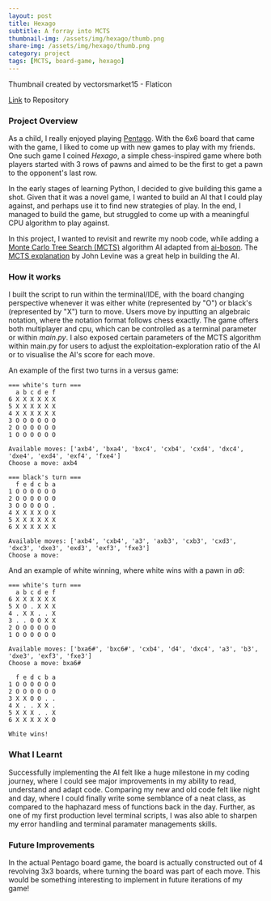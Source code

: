 ```yaml
---
layout: post
title: Hexago
subtitle: A forray into MCTS
thumbnail-img: /assets/img/hexago/thumb.png
share-img: /assets/img/hexago/thumb.png
category: project
tags: [MCTS, board-game, hexago]
---
```

Thumbnail created by vectorsmarket15 - Flaticon

[Link](https://github.com/energy-in-joles/HexaGo) to Repository

### Project Overview ###

As a child, I really enjoyed playing [Pentago](https://boardgamegeek.com/boardgame/19841/pentago). With the 6x6 board that came with the game, I liked to come up with new games to play with my friends. One such game I coined _Hexago_, a simple chess-inspired game where both players started with 3 rows of pawns and aimed to be the first to get a pawn to the opponent's last row.

In the early stages of learning Python, I decided to give building this game a shot. Given that it was a novel game, I wanted to build an AI that I could play against, and perhaps use it to find new strategies of play. In the end, I managed to build the game, but struggled to come up with a meaningful CPU algorithm to play against. 

In this project, I wanted to revisit and rewrite my noob code, while adding a [Monte Carlo Tree Search (MCTS)](https://en.wikipedia.org/wiki/Monte_Carlo_tree_search) algorithm AI adapted from [ai-boson](https://github.com/ai-boson/mcts). The [MCTS explanation](https://www.youtube.com/watch?v=UXW2yZndl7U&ab_channel=JohnLevine) by John Levine was a great help in building the AI.

### How it works ###

I built the script to run within the terminal/IDE, with the board changing perspective whenever it was either white (represented by "O") or black's (represented by "X") turn to move. Users move by inputting an algebraic notation, where the notation format follows chess exactly. The game offers both multiplayer and cpu, which can be controlled as a terminal parameter or within _main.py_. I also exposed certain parameters of the MCTS algorithm within main.py for users to adjust the exploitation-exploration ratio of the AI or to visualise the AI's score for each move.

An example of the first two turns in a versus game:
```
=== white's turn ===
  a b c d e f
6 X X X X X X
5 X X X X X X
4 X X X X X X
3 O O O O O O
2 O O O O O O
1 O O O O O O

Available moves: ['axb4', 'bxa4', 'bxc4', 'cxb4', 'cxd4', 'dxc4', 'dxe4', 'exd4', 'exf4', 'fxe4']
Choose a move: axb4

=== black's turn ===
  f e d c b a
1 O O O O O O
2 O O O O O O
3 O O O O O .
4 X X X X O X
5 X X X X X X
6 X X X X X X

Available moves: ['axb4', 'cxb4', 'a3', 'axb3', 'cxb3', 'cxd3', 'dxc3', 'dxe3', 'exd3', 'exf3', 'fxe3']
Choose a move:
```
And an example of white winning, where white wins with a pawn in _a6_:
```
=== white's turn ===
  a b c d e f
6 X X X X X X
5 X O . X X X
4 . X X . . X
3 . . O O X X
2 O O O O O O
1 O O O O O O

Available moves: ['bxa6#', 'bxc6#', 'cxb4', 'd4', 'dxc4', 'a3', 'b3', 'dxe3', 'exf3', 'fxe3']
Choose a move: bxa6#

  f e d c b a
1 O O O O O O
2 O O O O O O
3 X X O O . .
4 X . . X X .
5 X X X . . X
6 X X X X X O

White wins!
```

### What I Learnt ###

Successfully implementing the AI felt like a huge milestone in my coding journey, where I could see major improvements in my ability to read, understand and adapt code. Comparing my new and old code felt like night and day, where I could finally write some semblance of a neat class, as compared to the haphazard mess of functions back in the day. Further, as one of my first production level terminal scripts, I was also able to sharpen my error handling and terminal paramater managements skills.

### Future Improvements ###

In the actual Pentago board game, the board is actually constructed out of 4 revolving 3x3 boards, where turning the board was part of each move. This would be something interesting to implement in future iterations of my game!